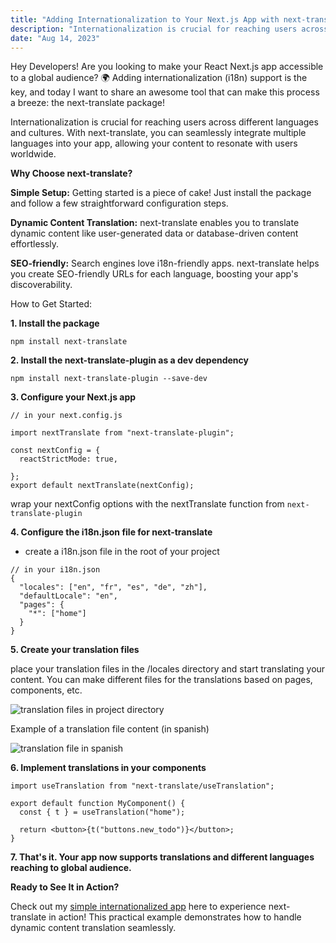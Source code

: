 ```yaml
---
title: "Adding Internationalization to Your Next.js App with next-translate"
description: "Internationalization is crucial for reaching users across different languages and cultures. With next-translate, you can seamlessly integrate multiple languages into your app, allowing your content to resonate with users worldwide."
date: "Aug 14, 2023"
---
```


Hey Developers! Are you looking to make your React Next.js app accessible to a global audience? 🌍 Adding internationalization (i18n) support is the key, and today I want to share an awesome tool that can make this process a breeze: the next-translate package!

Internationalization is crucial for reaching users across different languages and cultures. With next-translate, you can seamlessly integrate multiple languages into your app, allowing your content to resonate with users worldwide.

**Why Choose next-translate?**

**Simple Setup:** Getting started is a piece of cake! Just install the package and follow a few straightforward configuration steps.

**Dynamic Content Translation:** next-translate enables you to translate dynamic content like user-generated data or database-driven content effortlessly.

**SEO-friendly:** Search engines love i18n-friendly apps. next-translate helps you create SEO-friendly URLs for each language, boosting your app's discoverability.

How to Get Started:

**1. Install the package**

```
npm install next-translate
```

**2. Install the next-translate-plugin as a dev dependency**

```
npm install next-translate-plugin --save-dev
```

**3. Configure your Next.js app**

```
// in your next.config.js

import nextTranslate from "next-translate-plugin";

const nextConfig = {
  reactStrictMode: true,

};
export default nextTranslate(nextConfig);
```

wrap your nextConfig options with the nextTranslate function from `next-translate-plugin`

**4. Configure the i18n.json file for next-translate**

- create a i18n.json file in the root of your project

```
// in your i18n.json
{
  "locales": ["en", "fr", "es", "de", "zh"],
  "defaultLocale": "en",
  "pages": {
    "*": ["home"]
  }
}
```

**5. Create your translation files**

place your translation files in the /locales directory
and start translating your content. You can make
different files for the translations based on pages,
components, etc.

![translation files in project directory](https://dev-to-uploads.s3.amazonaws.com/uploads/articles/gt9jhoc25pnk7ysxo962.png)

Example of a translation file content (in spanish)

![translation file in spanish](https://dev-to-uploads.s3.amazonaws.com/uploads/articles/rol0bmu13mfsvwbdo7ql.png)

**6. Implement translations in your
components**

```
import useTranslation from "next-translate/useTranslation";

export default function MyComponent() {
  const { t } = useTranslation("home");

  return <button>{t("buttons.new_todo")}</button>;
}

```

**7. That's it. Your app now supports translations and different languages reaching to global audience.**

**Ready to See It in Action?**

Check out my [simple internationalized app](https://t3-todo-app-eta-jet.vercel.app/) here to
experience next-translate in action! This practical
example demonstrates how to handle dynamic
content translation seamlessly.
